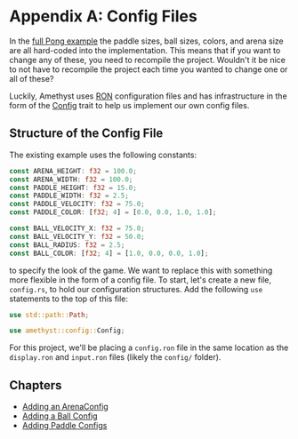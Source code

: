 # Appendix A: Config Files

In the [full Pong example][pong] the paddle sizes, ball sizes, colors, and arena size are all hard-coded
into the implementation. This means that if you want to change any of these, you need to recompile the
project. Wouldn't it be nice to not have to recompile the project each time you wanted to change one or all
of these?

Luckily, Amethyst uses [RON] configuration files and has infrastructure in the form of the
[Config] trait to help us implement our own config files.

## Structure of the Config File

The existing example uses the following constants:

```rust
const ARENA_HEIGHT: f32 = 100.0;
const ARENA_WIDTH: f32 = 100.0;
const PADDLE_HEIGHT: f32 = 15.0;
const PADDLE_WIDTH: f32 = 2.5;
const PADDLE_VELOCITY: f32 = 75.0;
const PADDLE_COLOR: [f32; 4] = [0.0, 0.0, 1.0, 1.0];

const BALL_VELOCITY_X: f32 = 75.0;
const BALL_VELOCITY_Y: f32 = 50.0;
const BALL_RADIUS: f32 = 2.5;
const BALL_COLOR: [f32; 4] = [1.0, 0.0, 0.0, 1.0];
```

to specify the look of the game. We want to replace this with something more flexible in the form of a config
file. To start, let's create a new file, `config.rs`, to hold our configuration structures. Add the following
`use` statements to the top of this file:

```rust
use std::path::Path;

use amethyst::config::Config;
```

For this project, we'll be placing a `config.ron` file in the same location as the `display.ron` and
`input.ron` files (likely the `config/` folder).

## Chapters

- [Adding an ArenaConfig][0]
- [Adding a Ball Config][1]
- [Adding Paddle Configs][2]

[0]: ./a_config_files/arena_config.html
[1]: ./a_config_files/ball_config.html
[2]: ./a_config_files/paddle_configs.html
[config]: https://docs.amethyst.rs/master/amethyst_config/trait.Config.html
[pong]: https://github.com/amethyst/amethyst/tree/master/examples/pong_tutorial_06
[ron]: https://docs.rs/ron/~0.5/ron/

